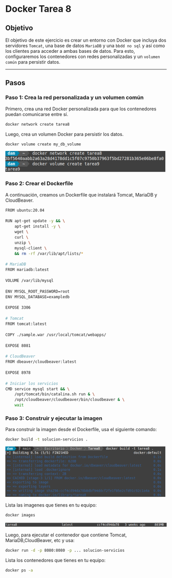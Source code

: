 # Docker Tarea 8

## Objetivo

El objetivo de este ejercicio es crear un entorno con Docker que incluya dos servidores `Tomcat`, una base de datos `MariaDB` y una `bbdd no sql` y así como los clientes para acceder a ambas bases de datos. Para esto, configuraremos los contenedores con redes personalizadas y un `volumen común` para persistir datos.

---

## Pasos

### Paso 1: Crea la red personalizada y un volumen común

Primero, crea una red Docker personalizada para que los contenedores puedan comunicarse entre sí.

```bash
docker network create tarea8
```

Luego, crea un volumen Docker para persistir los datos.

```bash
docker volume create my_db_volume
```

<img src=./images/image1.png width="500">

### Paso 2: Crear el Dockerfile

A continuación, creamos un Dockerfile que instalará Tomcat, MariaDB y CloudBeaver.

```bash
FROM ubuntu:20.04

RUN apt-get update -y && \
    apt-get install -y \
    wget \
    curl \
    unzip \
    mysql-client \
    && rm -rf /var/lib/apt/lists/*

# MariaDB
FROM mariadb:latest

VOLUME /var/lib/mysql

ENV MYSQL_ROOT_PASSWORD=root
ENV MYSQL_DATABASE=exampledb

EXPOSE 3306

# Tomcat
FROM tomcat:latest

COPY ./sample.war /usr/local/tomcat/webapps/

EXPOSE 8081

# CloudBeaver
FROM dbeaver/cloudbeaver:latest

EXPOSE 8978

# Iniciar los servicios 
CMD service mysql start && \
    /opt/tomcat/bin/catalina.sh run & \
    /opt/cloudbeaver/cloudbeaver/bin/cloudbeaver & \
    wait
```

### Paso 3: Construir y ejecutar la imagen

Para construir la imagen desde el Dockerfile, usa el siguiente comando:

```bash
docker build -t solucion-servicios .
```
<img src=./images/image2.png width="500">

Lista las imagenes que tienes en tu equipo:

```bash
docker images
```

<img src=./images/image3.png width="700">

Luego, para ejecutar el contenedor que contiene Tomcat, MariaDB,CloudBeaver, etc y usa:

```bash
docker run -d -p 8080:8080 -p ... solucion-servicios
```  

Lista los contenedores que tienes en tu equipo:

```bash
docker ps -a
```
